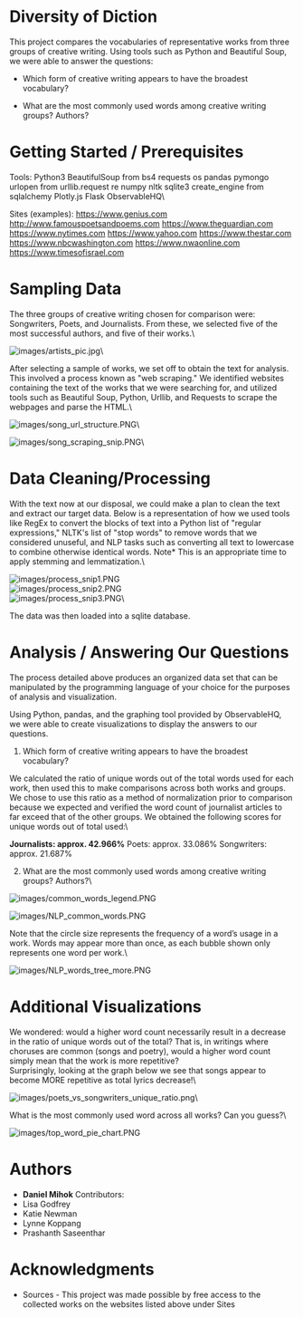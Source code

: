 # Diversity of Diction

This project compares the vocabularies of representative works from three groups of creative writing.  Using tools such as Python and Beautiful Soup, we were able to answer the questions:

* Which form of creative writing appears to have the broadest vocabulary?

* What are the most commonly used words among creative writing groups?  Authors?

# Getting Started / Prerequisites

Tools:
Python3
BeautifulSoup from bs4
requests
os
pandas
pymongo
urlopen from urllib.request
re
numpy
nltk
sqlite3
create_engine from sqlalchemy
Plotly.js
Flask
ObservableHQ\

Sites (examples):
https://www.genius.com
http://www.famouspoetsandpoems.com
https://www.theguardian.com
https://www.nytimes.com
https://www.yahoo.com
https://www.thestar.com
https://www.nbcwashington.com
https://www.nwaonline.com
https://www.timesofisrael.com

# Sampling Data

The three groups of creative writing chosen for comparison were: Songwriters, Poets, and Journalists.  From these, we selected five of the most successful authors, and five of their works.\

![images/artists_pic.jpg](images/artists_pic.jpg)\

After selecting a sample of works, we set off to obtain the text for analysis.  This involved a process known as "web scraping."  We identified websites containing the text of the works that we were searching for, and utilized tools such as Beautiful Soup, Python, Urllib, and Requests to scrape the webpages and parse the HTML.\

![images/song_url_structure.PNG](images/song_url_structure.PNG)\

![images/song_scraping_snip.PNG](images/song_scraping_snip.PNG)\


# Data Cleaning/Processing

With the text now at our disposal, we could make a plan to clean the text and extract our target data.  Below is a representation of how we used tools like RegEx to convert the blocks of text into a Python list of "regular expressions," NLTK's list of "stop words" to remove words that we considered unuseful, and NLP tasks such as converting all text to lowercase to combine otherwise identical words.  Note* This is an appropriate time to apply stemming and lemmatization.\

![images/process_snip1.PNG](images/process_snip1.PNG)\
![images/process_snip2.PNG](images/process_snip2.PNG)\
![images/process_snip3.PNG](images/process_snip3.PNG)\

The data was then loaded into a sqlite database.

# Analysis / Answering Our Questions

The process detailed above produces an organized data set that can be manipulated by the programming language of your choice for the purposes of analysis and visualization.

Using Python, pandas, and the graphing tool provided by ObservableHQ, we were able to create visualizations to display the answers to our questions.

1) Which form of creative writing appears to have the broadest vocabulary?

We calculated the ratio of unique words out of the total words used for each work, then used this to make comparisons across both works and groups.  We chose to use this ratio as a method of normalization prior to comparison because we expected and verified the word count of journalist articles to far exceed that of the other groups.  We obtained the following scores for unique words out of total used:\

**Journalists: approx. 42.966%**
Poets:       approx. 33.086%
Songwriters: approx. 21.687%

2) What are the most commonly used words among creative writing groups?  Authors?\

![images/common_words_legend.PNG](images/common_words_legend.PNG)

![images/NLP_common_words.PNG](images/NLP_common_words.PNG)

Note that the circle size represents the frequency of a word’s usage in a work.  Words may appear more than once, as each bubble shown only represents one word per work.\

![images/NLP_words_tree_more.PNG](images/NLP_words_tree_more.PNG)

# Additional Visualizations

We wondered: would a higher word count necessarily result in a decrease in the ratio of unique words out of the total?  That is, in writings where choruses are common (songs and poetry), would a higher word count simply mean that the work is more repetitive?\
Surprisingly, looking at the graph below we see that songs appear to become MORE repetitive as total lyrics decrease!\

![images/poets_vs_songwriters_unique_ratio.png](images/poets_vs_songwriters_unique_ratio.png)\

What is the most commonly used word across all works?  Can you guess?\

![images/top_word_pie_chart.PNG](images/top_word_pie_chart.PNG)

# Authors

* **Daniel Mihok**
Contributors:
* Lisa Godfrey
* Katie Newman
* Lynne Koppang
* Prashanth Saseenthar


# Acknowledgments

* Sources - This project was made possible by free access to the collected works on the websites listed above under Sites